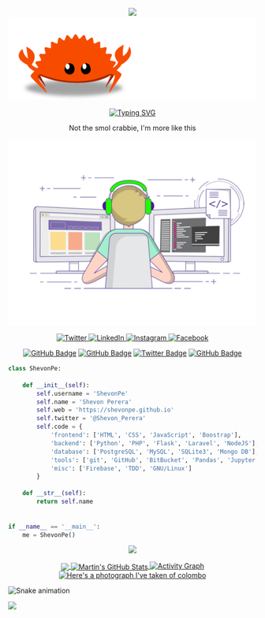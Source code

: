 
<p align="center">
  <img src="https://capsule-render.vercel.app/api?text=Hey%20Everyone!👋&animation=fadeIn&type=waving&color=gradient&height=100"/>
<img src="./assets/ferris.gif" />
  <!-- <img src="./assets/Hi.gif" width="35" /> -->
</p>

<!-- <h1 align="center"> Hi there  <img src="./assets/Hi.gif" width="35" /></h1> -->
<p align="center">
<a href="https://git.io/typing-svg"><img src="https://readme-typing-svg.herokuapp.com?font=Open+Sans&pause=1000&color=FFFFFF&center=true&vCenter=true&width=435&lines=It's+Shevon+Perera" alt="Typing SVG" /></a>
</p><p align="center">Not the smol crabbie, I'm more like this</p>
<!--
**ShevonPe/ShevonPE** is a ✨ _special_ ✨ repository because its `README.md` (this file) appears on your GitHub profile.
Here are some ideas to get you started:
- 🔭 I’m currently working on ...
- 🌱 I’m currently learning ...
- 👯 I’m looking to collaborate on ...
- 🤔 I’m looking for help with ...
- 💬 Ask me about ...
- 📫 How to reach me: ...
- 😄 Pronouns: ...
- ⚡ Fun fact: ...
-->
<!--
<p align="center">
### Hi there 👋, My name is Shevon
</p>
-->

<p align="center">
<img src="./assets/dev.gif" /></p>

<!-- ![](./assets/dev.gif) -->

<p align="center">
  <a href="https://twitter.com/Shevon_Perera" target="_blank">
    <img src="https://img.shields.io/badge/twitter-%231DA1F2.svg?&style=for-the-badge&logo=twitter&logoColor=white&color=071A2C" alt="Twitter"/>
  </a>
  <a href="https://www.linkedin.com/in/ShevonPe" target="_blank">
    <img src="https://img.shields.io/badge/linkedin-%230077B5.svg?&style=for-the-badge&logo=linkedin&logoColor=white&color=071A2C" alt="LinkedIn"/>
  </a>
  <a href="https://instagram.com/Shevon_Perera" target="_blank">
    <img src="https://img.shields.io/badge/instagram-%23E4405F.svg?&style=for-the-badge&logo=instagram&logoColor=white&color=071A2C" alt="Instagram"/>
  </a>
  <!-- <a href="https://medium.com/@Shevon_Perera" target="_blank">
    <img src="https://img.shields.io/badge/medium-%2312100E.svg?&style=for-the-badge&logo=medium&logoColor=white&color=071A2C" alt="Medium"/>
  </a> -->
  <a href="https://www.facebook.com/ShevonPe" target="_blank">
    <img src="https://img.shields.io/badge/facebook-%231877F2.svg?&style=for-the-badge&logo=facebook&logoColor=white&color=071A2C" alt="Facebook"/>
  </a>
</p>


<!-- [![Linkedin: Shevon](https://img.shields.io/badge/-Shevon-blue?style=flat-square&logo=Linkedin&logoColor=white&link=https://www.linkedin.com/in/ShevonPe/)](https://www.linkedin.com/in/ShevonPe/)
[![GitHub ShevonPe](https://img.shields.io/github/followers/ShevonPe?label=follow&style=social)](https://github.com/ShevonPe)
![Twitter Follow](https://img.shields.io/twitter/follow/Shevon_Perera?style=social)
![Profile views](https://gpvc.arturio.dev/ShevonPe)   -->


<p align="center"> 
  <!-- <a href="https://github.com/ShevonPe"><img src="https://komarev.com/ghpvc/?username=ShevonPe"></a> -->
  <a href="https://github.com/ShevonPe"><img src="https://img.shields.io/github/followers/ShevonPe?label=Followers&style=social" alt="GitHub Badge"></a>
  <a href="https://www.linkedin.com/in/ShevonPe"><img src="https://img.shields.io/badge/-Shevon-blue?style=flat-square&logo=Linkedin&logoColor=white&link=https://www.linkedin.com/in/ShevonPe/" alt="GitHub Badge"></a>
  <!-- <a href="https://github.com/ShevonPe"><img src="https://img.shields.io/github/followers/ShevonPe?label=follow&style=social" alt="GitHub Badge"></a> -->
  <a href="https://twitter.com/Shevon_Perera"><img src="https://img.shields.io/twitter/follow/Shevon_Perera?style=social" alt="Twitter Badge"></a>
  <a href="https://github.com/ShevonPe"><img src="https://gpvc.arturio.dev/ShevonPe" alt="GitHub Badge"></a>
</p>
<!-- [<img src='https://cdn.jsdelivr.net/npm/simple-icons@3.0.1/icons/github.svg' alt='github' height='40'>](https://github.com/ShevonPe)  [<img src='https://cdn.jsdelivr.net/npm/simple-icons@3.0.1/icons/linkedin.svg' alt='linkedin' height='40'>](https://www.linkedin.com/in/ShevonPe/)  [<img src='https://cdn.jsdelivr.net/npm/simple-icons@3.0.1/icons/facebook.svg' alt='facebook' height='40'>](https://www.facebook.com/ShevonPe)  [<img src='https://cdn.jsdelivr.net/npm/simple-icons@3.0.1/icons/instagram.svg' alt='instagram' height='40'>](https://www.instagram.com/Shevon_Perera/)  [<img src='https://cdn.jsdelivr.net/npm/simple-icons@3.0.1/icons/twitter.svg' alt='twitter' height='40'>](https://twitter.com/Shevon_Perera)  [<img src='https://cdn.jsdelivr.net/npm/simple-icons@3.0.1/icons/reddit.svg' alt='Reddit' height='40'>](https://www.reddit.com/user/Perera2000)   -->

<!-- <a href='https://github.com/pricing'><img src='https://raw.githubusercontent.com/acervenky/animated-github-badges/master/assets/pro.gif' width='40' height='40'></a>  -->

<!-- # 'devops': ['Docker', 'Nginx', 'Jenkins', 'GitHub Actions', 'AWS', 'Heroku'], -->
<!-- self.architecture = ['SPA', 'MVC', 'Serverless', 'microservices'] -->

```python
class ShevonPe:

    def __init__(self):
        self.username = 'ShevonPe'
        self.name = 'Shevon Perera'
        self.web = 'https://shevonpe.github.io'
        self.twitter = '@Shevon_Perera'
        self.code = {
            'frontend': ['HTML', 'CSS', 'JavaScript', 'Boostrap'],
            'backend': ['Python', 'PHP', 'Flask', 'Laravel', 'NodeJS'],
            'database': ['PostgreSQL', 'MySQL', 'SQLite3', 'Mongo DB'],
            'tools': ['git', 'GitHub', 'BitBucket', 'Pandas', 'Jupyter notebook'],
            'misc': ['Firebase', 'TDD', 'GNU/Linux']
        }

    def __str__(self):
        return self.name


if __name__ == '__main__':
    me = ShevonPe()


```

<p align="center"><a><img src="https://github-profile-trophy.vercel.app/?username=ShevonPe&theme=onedark&column=3"/></a></p>

<!-- [![trophy](https://github-profile-trophy.vercel.app/?username=ShevonPe)](https://github.com/ryo-ma/github-profile-trophy) -->

<!-- [![Top Langs](https://github-readme-stats.vercel.app/api/top-langs/?username=ShevonPe)](https://github.com/anuraghazra/github-readme-stats) -->

<!-- ![GitHub stats](https://github-readme-stats.vercel.app/api?username=ShevonPe&show_icons=true&count_private=true)  
![GitHub Activity Graph](https://activity-graph.herokuapp.com/graph?username=ShevonPe)   -->
<!-- ![GitHub metrics](https://metrics.lecoq.io/ShevonPe)   -->


<!-- ![ShevonPe's github stats](https://github-readme-stats.vercel.app/api?username=ShevonPe&show_icons=true&title_color=ffc857&icon_color=8ac926&text_color=daf7dc&bg_color=151515&hide=issues&count_private=true&include_all_commits=true) -->

<!-- ![GitHub streak stats](https://github-readme-streak-stats.herokuapp.com/?user=ShevonPe&theme=dark)   -->

<!-- [![spotify-github-profile](https://spotify-github-profile.vercel.app/api/view?uid=21tlezztftn5yslaogwgwx72y&cover_image=true&theme=default)](https://github.com/kittinan/spotify-github-profile) -->


<p align="center">
<a href="https://github.com/ShevonPe/ShevonPe">
  <img align="center" src="https://github-readme-streak-stats.herokuapp.com?user=ShevonPe&theme=horizon&date_format=j%20M%5B%20Y%5D&border=FFFFFF&background=1D1F21&sideLabels=FFFFFF&ring=C9CACC&dates=2BBC8A" />
</a>
<!-- <a href="https://github.com/ShevonPe/ShevonPe">
  <img align="center" src="https://github-readme-stats.vercel.app/api/top-langs/?username=ShevonPe&hide=java,html,tex&title_color=ffffff&text_color=c9cacc&icon_color=2bbc8a&bg_color=1d1f21&langs_count=3" />
</a> -->
<a href="https://github.com/ShevonPe/ShevonPe">
  <img align="center" src="https://github-readme-stats.vercel.app/api?username=ShevonPe&show_icons=true&line_height=27&count_private=true&title_color=ffffff&text_color=c9cacc&icon_color=2bbc8a&bg_color=1d1f21" alt="Martin's GitHub Stats" />
</a>
  <a href="https://github.com/ShevonPe/ShevonPe"><img alt="Activity Graph" src="https://activity-graph.herokuapp.com/graph?username=ShevonPe&bg_color=1d1f21&color=ffffff&line=c9cacc&point=c9cacc&hide_border=false" /></a>
  <a href="https://github.com/ShevonPe/ShevonPe"><img alt="Here's a photograph I've taken of colombo" src="https://pbs.twimg.com/profile_banners/311309988/1568185727/1500x500" /></a>
</p>

<!-- ![](https://pbs.twimg.com/profile_banners/311309988/1568185727/1500x500) -->
![Snake animation](https://github.com/thepiyushmalhotra/thepiyushmalhotra/blob/output/github-contribution-grid-snake.svg)
  
<p align="left">
  <img src="https://capsule-render.vercel.app/api?type=waving&color=gradient&height=100&section=footer"/>
</p>
